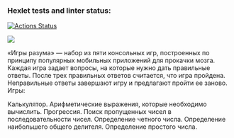### Hexlet tests and linter status:
[![Actions Status](https://github.com/MUCT0P/js-starter-project-44/workflows/hexlet-check/badge.svg)](https://github.com/MUCT0P/js-starter-project-44/actions)

<a href="https://codeclimate.com/github/MUCT0P/js-starter-project-44/maintainability"><img src="https://api.codeclimate.com/v1/badges/789299fc940d3c54c936/maintainability" /></a>

«Игры разума» — набор из пяти консольных игр, построенных по принципу популярных мобильных приложений для прокачки мозга. Каждая игра задает вопросы, на которые нужно дать правильные ответы. После трех правильных ответов считается, что игра пройдена. Неправильные ответы завершают игру и предлагают пройти ее заново. Игры:

Калькулятор. Арифметические выражения, которые необходимо вычислить.
Прогрессия. Поиск пропущенных чисел в последовательности чисел.
Определение четного числа.
Определение наибольшего общего делителя.
Определение простого числа.
